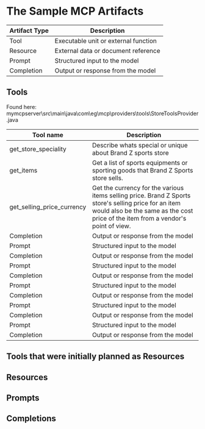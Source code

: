 # The Sample MCP Artifacts

| Artifact Type | Description                            |
|---------------|----------------------------------------|
| Tool          | Executable unit or external function   |
| Resource      | External data or document reference    |
| Prompt        | Structured input to the model          |
| Completion    | Output or response from the model      |


## Tools
Found here:  
mymcpserver\src\main\java\com\eg\mcp\providers\tools\StoreToolsProvider.java   

| Tool name     | Description                            |
|---------------|----------------------------------------|
| get_store_speciality          | Describe whats special or unique about Brand Z sports store   |
| get_items      | Get a list of sports equipments or sporting goods that Brand Z Sports store sells.    |
| get_selling_price_currency        | Get the currency for the various items selling price. Brand Z Sports store's selling price for an item would also be the same as the cost price of the item from a vendor's point of view.          |
| Completion    | Output or response from the model      |
| Prompt        | Structured input to the model          |
| Completion    | Output or response from the model      |
| Prompt        | Structured input to the model          |
| Completion    | Output or response from the model      |
| Prompt        | Structured input to the model          |
| Completion    | Output or response from the model      |
| Prompt        | Structured input to the model          |
| Completion    | Output or response from the model      |
| Prompt        | Structured input to the model          |
| Completion    | Output or response from the model      |

## Tools that were initially planned as Resources


## Resources

## Prompts

## Completions